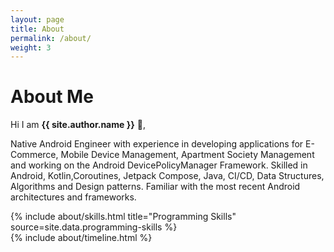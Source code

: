 ```yaml
---
layout: page
title: About
permalink: /about/
weight: 3
---
```


# **About Me**

Hi I am **{{ site.author.name }}** :wave:,<br>

Native Android Engineer with experience in developing applications for E-Commerce, Mobile Device Management, Apartment Society Management and working on the Android DevicePolicyManager Framework. Skilled in Android, Kotlin,Coroutines, Jetpack Compose, Java, CI/CD, Data Structures, Algorithms and Design patterns. Familiar with the most recent Android architectures and frameworks.


<div class="row">
{% include about/skills.html title="Programming Skills" source=site.data.programming-skills %}
</div>


<div class="row">
{% include about/timeline.html %}
</div>